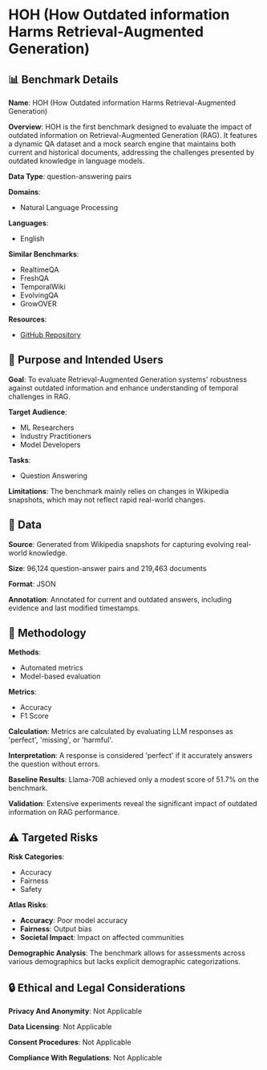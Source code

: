 # HOH (How Outdated information Harms Retrieval-Augmented Generation)

## 📊 Benchmark Details

**Name**: HOH (How Outdated information Harms Retrieval-Augmented Generation)

**Overview**: HOH is the first benchmark designed to evaluate the impact of outdated information on Retrieval-Augmented Generation (RAG). It features a dynamic QA dataset and a mock search engine that maintains both current and historical documents, addressing the challenges presented by outdated knowledge in language models.

**Data Type**: question-answering pairs

**Domains**:
- Natural Language Processing

**Languages**:
- English

**Similar Benchmarks**:
- RealtimeQA
- FreshQA
- TemporalWiki
- EvolvingQA
- GrowOVER

**Resources**:
- [GitHub Repository](https://github.com/0russwest0/HoH)

## 🎯 Purpose and Intended Users

**Goal**: To evaluate Retrieval-Augmented Generation systems' robustness against outdated information and enhance understanding of temporal challenges in RAG.

**Target Audience**:
- ML Researchers
- Industry Practitioners
- Model Developers

**Tasks**:
- Question Answering

**Limitations**: The benchmark mainly relies on changes in Wikipedia snapshots, which may not reflect rapid real-world changes.

## 💾 Data

**Source**: Generated from Wikipedia snapshots for capturing evolving real-world knowledge.

**Size**: 96,124 question-answer pairs and 219,463 documents

**Format**: JSON

**Annotation**: Annotated for current and outdated answers, including evidence and last modified timestamps.

## 🔬 Methodology

**Methods**:
- Automated metrics
- Model-based evaluation

**Metrics**:
- Accuracy
- F1 Score

**Calculation**: Metrics are calculated by evaluating LLM responses as 'perfect', 'missing', or 'harmful'.

**Interpretation**: A response is considered 'perfect' if it accurately answers the question without errors.

**Baseline Results**: Llama-70B achieved only a modest score of 51.7% on the benchmark.

**Validation**: Extensive experiments reveal the significant impact of outdated information on RAG performance.

## ⚠️ Targeted Risks

**Risk Categories**:
- Accuracy
- Fairness
- Safety

**Atlas Risks**:
- **Accuracy**: Poor model accuracy
- **Fairness**: Output bias
- **Societal Impact**: Impact on affected communities

**Demographic Analysis**: The benchmark allows for assessments across various demographics but lacks explicit demographic categorizations.

## 🔒 Ethical and Legal Considerations

**Privacy And Anonymity**: Not Applicable

**Data Licensing**: Not Applicable

**Consent Procedures**: Not Applicable

**Compliance With Regulations**: Not Applicable
